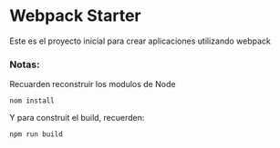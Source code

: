 # Webpack Starter

Este es el proyecto inicial para crear aplicaciones utilizando webpack

### Notas:
Recuarden reconstruir los modulos de Node
```
nom install
```

Y para construit el build, recuerden:
```
npm run build
```